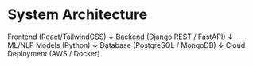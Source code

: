 # System Architecture

Frontend (React/TailwindCSS)
        ↓
Backend (Django REST / FastAPI)
        ↓
ML/NLP Models (Python)
        ↓
Database (PostgreSQL / MongoDB)
        ↓
Cloud Deployment (AWS / Docker)
